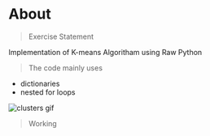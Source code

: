 # About

>Exercise Statement

Implementation of K-means Algoritham using Raw Python 

>The code mainly uses 
 - dictionaries 
 - nested for loops 


![clusters gif](https://user-images.githubusercontent.com/82393353/161394456-cf45c256-7c44-48a4-99ea-c014e0c9f445.gif)


> Working 

